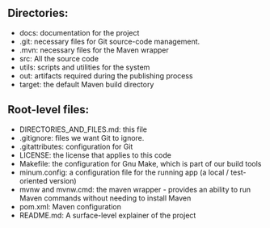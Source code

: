 
Directories:
------------

- docs: documentation for the project
- .git: necessary files for Git source-code management.
- .mvn: necessary files for the Maven wrapper
- src: All the source code
- utils: scripts and utilities for the system
- out: artifacts required during the publishing process
- target: the default Maven build directory


Root-level files:
-----------------

- DIRECTORIES_AND_FILES.md: this file
- .gitignore: files we want Git to ignore.
- .gitattributes: configuration for Git
- LICENSE: the license that applies to this code
- Makefile: the configuration for Gnu Make, which is part of our build tools
- minum.config: a configuration file for the running app (a local / test-oriented version)
- mvnw and mvnw.cmd: the maven wrapper - provides an ability to run Maven commands without needing to install Maven
- pom.xml: Maven configuration
- README.md: A surface-level explainer of the project
